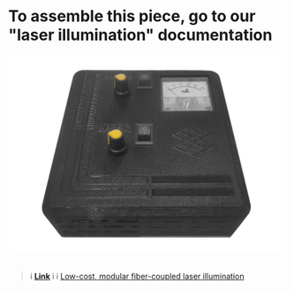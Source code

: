# To assemble this piece, go to our "laser illumination" documentation





[![](images/control-Interface/control-Interface.jpg)](https://librehub.github.io/fiber-coupled-laser-illumination/assembly.html)


##

>i **[Link](https://librehub.github.io/fiber-coupled-laser-illumination/assembly.html)** 
>i
>i [Low-cost, modular fiber-coupled laser illumination](https://librehub.github.io/fiber-coupled-laser-illumination/assembly.html)
